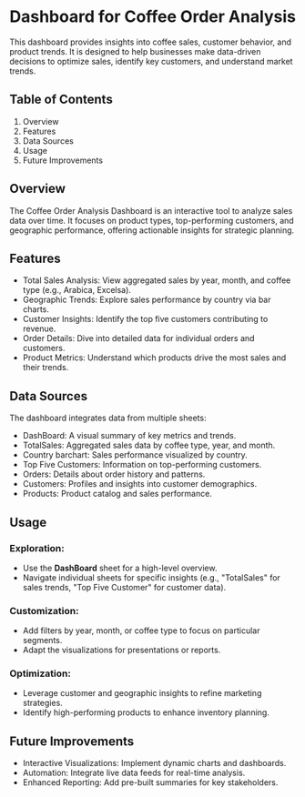 # Dashboard for Coffee Order Analysis
This dashboard provides insights into coffee sales, customer behavior, and product trends. It is designed to help businesses make data-driven decisions to optimize sales, identify key customers, and understand market trends.

## Table of Contents
1.	Overview
2.	Features
3.	Data Sources
4.	Usage
5.	Future Improvements

## Overview
The Coffee Order Analysis Dashboard is an interactive tool to analyze sales data over time. It focuses on product types, top-performing customers, and geographic performance, offering actionable insights for strategic planning.

## Features
*	Total Sales Analysis: View aggregated sales by year, month, and coffee type (e.g., Arabica, Excelsa).
*	Geographic Trends: Explore sales performance by country via bar charts.
*	Customer Insights: Identify the top five customers contributing to revenue.
*	Order Details: Dive into detailed data for individual orders and customers.
*	Product Metrics: Understand which products drive the most sales and their trends.

## Data Sources
The dashboard integrates data from multiple sheets:
*	DashBoard: A visual summary of key metrics and trends.
*	TotalSales: Aggregated sales data by coffee type, year, and month.
*	Country barchart: Sales performance visualized by country.
*	Top Five Customers: Information on top-performing customers.
*	Orders: Details about order history and patterns.
*	Customers: Profiles and insights into customer demographics.
*	Products: Product catalog and sales performance.

## Usage
###	Exploration:
*	Use the **DashBoard** sheet for a high-level overview.
*	Navigate individual sheets for specific insights (e.g., "TotalSales" for sales trends, "Top Five Customer" for customer data).
###	Customization:
*	Add filters by year, month, or coffee type to focus on particular segments.
*	Adapt the visualizations for presentations or reports.
###	Optimization:
*	Leverage customer and geographic insights to refine marketing strategies.
*	Identify high-performing products to enhance inventory planning.

## Future Improvements
*	Interactive Visualizations: Implement dynamic charts and dashboards.
*	Automation: Integrate live data feeds for real-time analysis.
*	Enhanced Reporting: Add pre-built summaries for key stakeholders.
